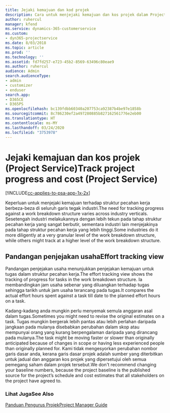 ```yaml
---
title: Jejaki kemajuan dan kod projek
description: Cara untuk menjejaki kemajuan dan kos projek dalam Project Service
author: ruhercul
manager: kfend
ms.service: dynamics-365-customerservice
ms.custom:
- dyn365-projectservice
ms.date: 8/03/2018
ms.topic: article
ms.prod: ''
ms.technology: ''
ms.assetid: fd7fd257-e723-45b2-8569-63496c80eae9
ms.author: ruhercul
audience: Admin
search.audienceType:
- admin
- customizer
- enduser
search.app:
- D365CE
- D365PS
ms.openlocfilehash: bc139fdbb60340a207753ca92387b4be97e1858b
ms.sourcegitcommit: 8c786230ef2a497280885b827162561776e2eb00
ms.translationtype: HT
ms.contentlocale: ms-MY
ms.lasthandoff: 03/24/2020
ms.locfileid: "3753978"
---
```

# <a name="track-project-progress-and-cost-project-service"></a><span data-ttu-id="d714f-103">Jejaki kemajuan dan kos projek (Project Service)</span><span class="sxs-lookup"><span data-stu-id="d714f-103">Track project progress and cost (Project Service)</span></span>

[!INCLUDE[cc-applies-to-psa-app-1x-2x](../includes/cc-applies-to-psa-app-1x-2x.md)]

<span data-ttu-id="d714f-104">Keperluan untuk menjejaki kemajuan terhadap struktur pecahan kerja berbeza-beza di seluruh garis tegak industri.</span><span class="sxs-lookup"><span data-stu-id="d714f-104">The need for tracking progress against a work breakdown structure varies across industry verticals.</span></span> <span data-ttu-id="d714f-105">Sesetengah industri melakukannya dengan lebih tekun pada tahap struktur pecahan kerja yang sangat berbutir, sementara industri lain menjejakinya pada tahap struktur pecahan kerja yang lebih tinggi.</span><span class="sxs-lookup"><span data-stu-id="d714f-105">Some industries do it more diligently at a very granular level of the work breakdown structure, while others might track at a higher level of the work breakdown structure.</span></span>  
  
## <a name="effort-tracking-view"></a><span data-ttu-id="d714f-106">Pandangan penjejakan usaha</span><span class="sxs-lookup"><span data-stu-id="d714f-106">Effort tracking view</span></span>  
<span data-ttu-id="d714f-107">Pandangan penjejakan usaha menunjukkan penjejakan kemajuan untuk tugas dalam struktur pecahan kerja.</span><span class="sxs-lookup"><span data-stu-id="d714f-107">The effort tracking view shows the tracking of progress for tasks in the work breakdown structure.</span></span> <span data-ttu-id="d714f-108">Ia membandingkan jam usaha sebenar yang diluangkan terhadap tugas sehingga tarikh untuk jam usaha terancang pada tugas.</span><span class="sxs-lookup"><span data-stu-id="d714f-108">It compares the actual effort hours spent against a task till date to the planned effort hours on a task.</span></span>  
  
<span data-ttu-id="d714f-109">Kadang-kadang anda mungkin perlu menyemak semula anggaran asal dalam tugas.</span><span class="sxs-lookup"><span data-stu-id="d714f-109">Sometimes you might need to revise the original estimates on a task.</span></span> <span data-ttu-id="d714f-110">Tugas mungkin bergerak lebih pantas atau lebih perlahan daripada jangkaan pada mulanya disebabkan perubahan dalam skop atau mempunyai orang yang kurang berpengalaman daripada yang dirancang pada mulanya.</span><span class="sxs-lookup"><span data-stu-id="d714f-110">The task might be moving faster or slower than originally anticipated because of changes in scope or having less experienced people than originally planned for.</span></span> <span data-ttu-id="d714f-111">Kami tidak mengesyorkan perubahan nombor garis dasar anda, kerana garis dasar projek adalah sumber yang diterbitkan untuk jadual dan anggaran kos projek yang dipersetujui oleh semua pemegang saham dalam projek tersebut.</span><span class="sxs-lookup"><span data-stu-id="d714f-111">We don't recommend changing your baseline numbers, because the project baseline is the published source for the project’s schedule and cost estimates that all stakeholders on the project have agreed to.</span></span>  
  
### <a name="see-also"></a><span data-ttu-id="d714f-112">Lihat Juga</span><span class="sxs-lookup"><span data-stu-id="d714f-112">See Also</span></span>  
 [<span data-ttu-id="d714f-113">Panduan Pengurus Projek</span><span class="sxs-lookup"><span data-stu-id="d714f-113">Project Manager Guide</span></span>](../project-service/project-manager-guide.md)
